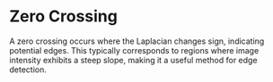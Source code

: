 # Zero Crossing

A zero crossing occurs where the Laplacian changes sign, indicating potential edges. This typically corresponds to regions where image intensity exhibits a steep slope, making it a useful method for edge detection.
